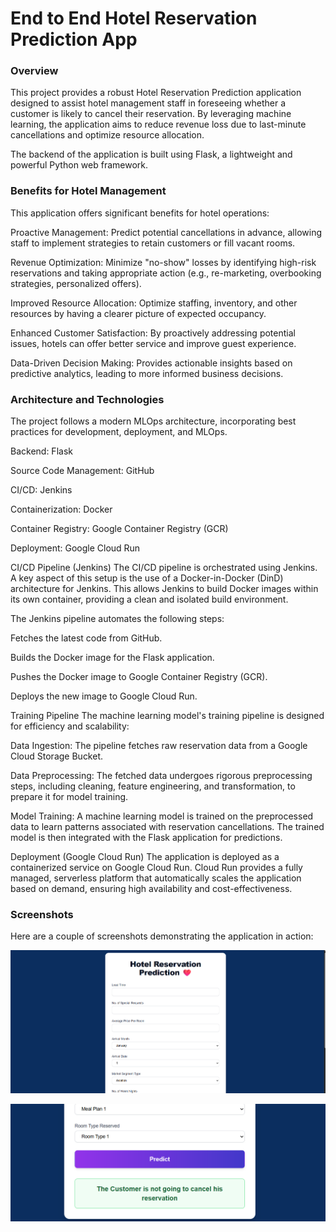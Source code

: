 # End to End Hotel Reservation Prediction App


### Overview

This project provides a robust Hotel Reservation Prediction application designed to assist hotel management staff in foreseeing whether a customer is likely to cancel their reservation. By leveraging machine learning, the application aims to reduce revenue loss due to last-minute cancellations and optimize resource allocation.

The backend of the application is built using Flask, a lightweight and powerful Python web framework.

### Benefits for Hotel Management
This application offers significant benefits for hotel operations:

Proactive Management: Predict potential cancellations in advance, allowing staff to implement strategies to retain customers or fill vacant rooms.

Revenue Optimization: Minimize "no-show" losses by identifying high-risk reservations and taking appropriate action (e.g., re-marketing, overbooking strategies, personalized offers).

Improved Resource Allocation: Optimize staffing, inventory, and other resources by having a clearer picture of expected occupancy.

Enhanced Customer Satisfaction: By proactively addressing potential issues, hotels can offer better service and improve guest experience.

Data-Driven Decision Making: Provides actionable insights based on predictive analytics, leading to more informed business decisions.

### Architecture and Technologies
The project follows a modern MLOps architecture, incorporating best practices for development, deployment, and MLOps.

Backend: Flask

Source Code Management: GitHub

CI/CD: Jenkins

Containerization: Docker

Container Registry: Google Container Registry (GCR)

Deployment: Google Cloud Run

CI/CD Pipeline (Jenkins)
The CI/CD pipeline is orchestrated using Jenkins. A key aspect of this setup is the use of a Docker-in-Docker (DinD) architecture for Jenkins. This allows Jenkins to build Docker images within its own container, providing a clean and isolated build environment.

The Jenkins pipeline automates the following steps:

Fetches the latest code from GitHub.

Builds the Docker image for the Flask application.

Pushes the Docker image to Google Container Registry (GCR).

Deploys the new image to Google Cloud Run.

Training Pipeline
The machine learning model's training pipeline is designed for efficiency and scalability:

Data Ingestion: The pipeline fetches raw reservation data from a Google Cloud Storage Bucket.

Data Preprocessing: The fetched data undergoes rigorous preprocessing steps, including cleaning, feature engineering, and transformation, to prepare it for model training.

Model Training: A machine learning model is trained on the preprocessed data to learn patterns associated with reservation cancellations. The trained model is then integrated with the Flask application for predictions.

Deployment (Google Cloud Run)
The application is deployed as a containerized service on Google Cloud Run. Cloud Run provides a fully managed, serverless platform that automatically scales the application based on demand, ensuring high availability and cost-effectiveness.


### Screenshots
Here are a couple of screenshots demonstrating the application in action:

![Screenshot 1](https://github.com/maskedwolf4/Hotel-Reservation-Prediction/blob/main/images/img1.png)

![Screenshot 2](https://github.com/maskedwolf4/Hotel-Reservation-Prediction/blob/main/images/img2.png)
